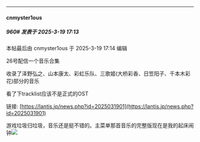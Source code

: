 ﻿
*****

####  cnmyster1ous  
##### 960#       发表于 2025-3-19 17:13

 本帖最后由 cnmyster1ous 于 2025-3-19 17:14 编辑 

26号配信一个音乐合集

收录了泽野弘之、山本康太、彩虹乐队、三歌姬(大桥彩香、日笠阳子、千本木彩花)部分的音乐

看了下tracklist应该不是正式的OST

链接: [https://lantis.jp/news.php?id=2025031901](https://lantis.jp/news.php?id=2025031901)

游戏垃圾归垃圾，音乐还是挺不错的。主菜单那首音乐的完整版现在是我的起床闹钟<img src="https://static.saraba1st.com/image/smiley/face2017/067.png" referrerpolicy="no-referrer">

